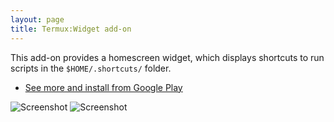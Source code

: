 ```yaml
---
layout: page
title: Termux:Widget add-on
---
```


This add-on provides a homescreen widget, which displays shortcuts to run scripts in the `$HOME/.shortcuts/` folder.

- [See more and install from Google Play](https://play.google.com/store/apps/details?id=com.termux.widget)

![Screenshot](https://lh3.googleusercontent.com/yvQF2Jdemixl3ThDOcRmJzFS0W7X7vjpdMn1Jwl0-MNpRhew0Fcv0qH6dsKh6RkP5w=h310-rw)
![Screenshot](https://lh3.googleusercontent.com/ezbGuBpOVHxIK4R97KLUB3aijadDrC2f1HRxlLgd32VmbjTuScbO3FSYxkKDR4b3xA=h310-rw)

